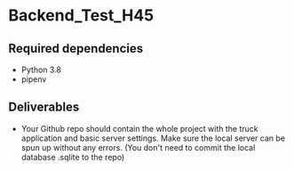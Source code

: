 # Backend_Test_H45

## Required dependencies

- Python 3.8
- pipenv

## Deliverables
- Your Github repo should contain the whole project with the truck application and basic server settings. Make sure the local server can be spun up without any errors. (You don't need to commit the local database .sqlite to the repo)
